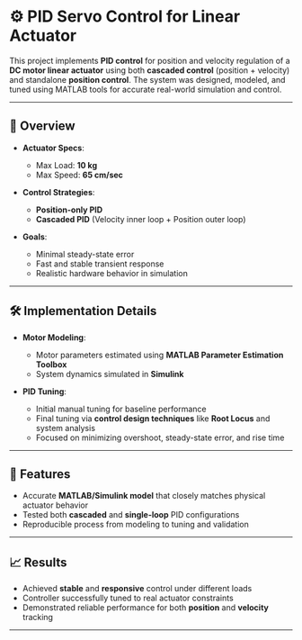 # ⚙️ PID Servo Control for Linear Actuator

This project implements **PID control** for position and velocity regulation of a **DC motor linear actuator** using both **cascaded control** (position + velocity) and standalone **position control**. The system was designed, modeled, and tuned using MATLAB tools for accurate real-world simulation and control.

---

## 🚀 Overview

- **Actuator Specs**:  
  - Max Load: **10 kg**  
  - Max Speed: **65 cm/sec**

- **Control Strategies**:
  - **Position-only PID**
  - **Cascaded PID** (Velocity inner loop + Position outer loop)

- **Goals**:
  - Minimal steady-state error  
  - Fast and stable transient response  
  - Realistic hardware behavior in simulation  

---

## 🛠️ Implementation Details

- **Motor Modeling**:
  - Motor parameters estimated using **MATLAB Parameter Estimation Toolbox**
  - System dynamics simulated in **Simulink**

- **PID Tuning**:
  - Initial manual tuning for baseline performance
  - Final tuning via **control design techniques** like **Root Locus** and system analysis
  - Focused on minimizing overshoot, steady-state error, and rise time

---

## 📂 Features

- Accurate **MATLAB/Simulink model** that closely matches physical actuator behavior
- Tested both **cascaded** and **single-loop** PID configurations
- Reproducible process from modeling to tuning and validation

---

## 📈 Results

- Achieved **stable** and **responsive** control under different loads
- Controller successfully tuned to real actuator constraints
- Demonstrated reliable performance for both **position** and **velocity** tracking

---
